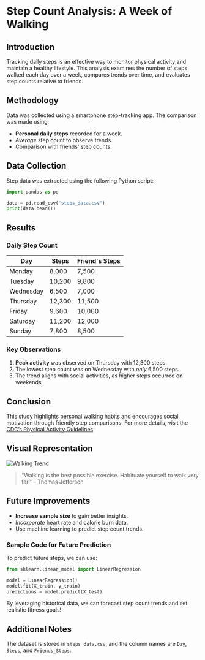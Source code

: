# Step Count Analysis: A Week of Walking

## Introduction
Tracking daily steps is an effective way to monitor physical activity and maintain a healthy lifestyle. This analysis examines the number of steps walked each day over a week, compares trends over time, and evaluates step counts relative to friends.

## Methodology
Data was collected using a smartphone step-tracking app. The comparison was made using:

- **Personal daily steps** recorded for a week.
- *Average* step count to observe trends.
- Comparison with friends' step counts.

## Data Collection
Step data was extracted using the following Python script:

```python
import pandas as pd

data = pd.read_csv("steps_data.csv")
print(data.head())
```

## Results

### Daily Step Count

| Day        | Steps | Friend's Steps |
|------------|-------|---------------|
| Monday     | 8,000 | 7,500         |
| Tuesday    | 10,200 | 9,800         |
| Wednesday  | 6,500 | 7,000         |
| Thursday   | 12,300 | 11,500        |
| Friday     | 9,600 | 10,000        |
| Saturday   | 11,200 | 12,000        |
| Sunday     | 7,800 | 8,500         |

### Key Observations
1. **Peak activity** was observed on Thursday with 12,300 steps.
2. The lowest step count was on Wednesday with *only* 6,500 steps.
3. The trend aligns with social activities, as higher steps occurred on weekends.

## Conclusion
This study highlights personal walking habits and encourages social motivation through friendly step comparisons. For more details, visit the [CDC’s Physical Activity Guidelines](https://www.cdc.gov/physicalactivity/basics/).

## Visual Representation
![Walking Trend](https://example.com/walking-trend.jpg)

> "Walking is the best possible exercise. Habituate yourself to walk very far." – Thomas Jefferson

## Future Improvements
- **Increase sample size** to gain better insights.
- *Incorporate* heart rate and calorie burn data.
- Use machine learning to predict step count trends.

### Sample Code for Future Prediction
To predict future steps, we can use:

```python
from sklearn.linear_model import LinearRegression

model = LinearRegression()
model.fit(X_train, y_train)
predictions = model.predict(X_test)
```

By leveraging historical data, we can forecast step count trends and set realistic fitness goals!

## Additional Notes
The dataset is stored in `steps_data.csv`, and the column names are `Day`, `Steps`, and `Friends_Steps`.
